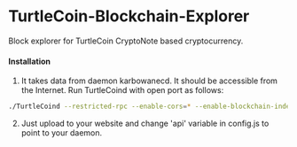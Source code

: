 # TurtleCoin-Blockchain-Explorer
Block explorer for TurtleCoin CryptoNote based cryptocurrency.

#### Installation

1) It takes data from daemon karbowanecd. It should be accessible from the Internet. Run TurtleCoind with open port as follows:
```bash
./TurtleCoind --restricted-rpc --enable-cors=* --enable-blockchain-indexes --rpc-bind-ip=0.0.0.0 --rpc-bind-port=32348
```
2) Just upload to your website and change 'api' variable in config.js to point to your daemon.
